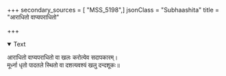 +++
secondary_sources = [ "MSS_5198",]
jsonClass = "Subhaashita"
title = "आराधितो वाप्यपराधितो"

+++

<details open><summary>Text</summary>

आराधितो वाप्यपराधितो वा खलः करोत्येव सदापकारम्।  
मूर्ध्ना धृतो पादतले स्थितो वा दशत्यवश्यं खलु दन्दशूकः॥
</details>
